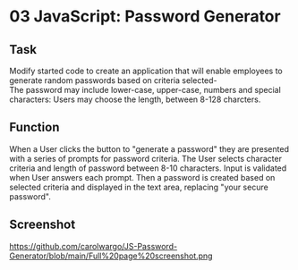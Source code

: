 # 03 JavaScript: Password Generator

## Task

Modify started code to create an application that will enable employees to generate random passwords based on criteria selected-   
The password may include lower-case, upper-case, numbers and special characters: Users may choose the length, between 8-128 charcters.

## Function
When a User clicks the button to "generate a password" they are presented with a series of prompts for password criteria. The User selects character criteria and length of password between 8-10 characters. Input is validated when User answers each prompt. Then a password is created based on selected criteria and displayed in the text area, replacing "your secure password". 

## Screenshot
https://github.com/carolwargo/JS-Password-Generator/blob/main/Full%20page%20screenshot.png
